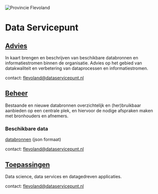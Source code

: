![Provincie Flevoland](https://www.flevoland.nl/getmedia/e1ee3730-6d0e-4a5a-8e24-c42801b1bcc6/Logo.png)
# Data Servicepunt

## [Advies](/advies)
In kaart brengen en beschrijven van beschikbare databronnen en informatiestromen binnen de organisatie. Advies op het gebied van datakwaliteit en verbetering van dataprocessen en informatiestromen.

contact: flevoland@dataservicepunt.nl

## [Beheer](/beheer)
Bestaande en nieuwe databronnen overzichtelijk en (her)bruikbaar aanbieden op een centrale plek, en hiervoor de nodige afspraken maken met bronhouders en afnemers.

### Beschikbare data
[databronnen](databronnen.json) (json formaat)

contact: flevoland@dataservicepunt.nl

## [Toepassingen](/toepassingen)
Data science, data services en datagedreven applicaties.

contact: flevoland@dataservicepunt.nl
